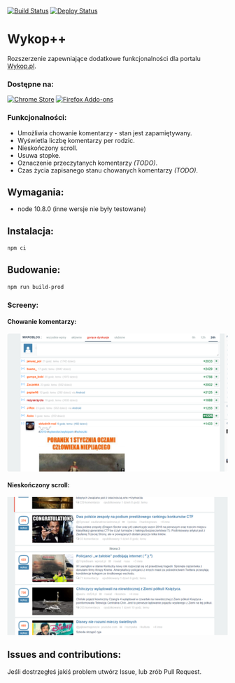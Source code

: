 [![Build Status](https://dev.azure.com/humberd/Wykop-plus-plus/_apis/build/status/Wykop-plus-plus-CI?branchName=master)](https://dev.azure.com/humberd/Wykop-plus-plus/_build/latest?definitionId=1?branchName=master)
[![Deploy Status](https://vsrm.dev.azure.com/humberd/_apis/public/Release/badge/c81245c5-8aba-4588-a566-a3d5dc3703c2/2/2)](https://vsrm.dev.azure.com/humberd/_apis/public/Release/badge/c81245c5-8aba-4588-a566-a3d5dc3703c2/2/2)

# Wykop++

Rozszerzenie zapewniające dodatkowe funkcjonalności dla portalu [Wykop.pl](https://wykop.pl).


### Dostępne na:

[<img src="https://upload.wikimedia.org/wikipedia/commons/e/e2/Google_Chrome_icon_%282011%29.svg" alt="Chrome Store" width="64">](https://chrome.google.com/webstore/detail/wykop%20%20/fdoonokgdbeahghjlmlfbbdopggbacio)
[<img src="https://upload.wikimedia.org/wikipedia/commons/6/67/Firefox_Logo%2C_2017.svg" alt="Firefox Addo-ons" width="64">](https://addons.mozilla.org/pl/firefox/addon/wykop-plus-plus/)


### Funkcjonalności:
 * Umożliwia chowanie komentarzy - stan jest zapamiętywany.
 * Wyświetla liczbę komentarzy per rodzic.
 * Nieskończony scroll.
 * Usuwa stopke.
 * Oznaczenie przeczytanych komentarzy _(TODO)_.
 * Czas życia zapisanego stanu chowanych komentarzy _(TODO)_.

## Wymagania:

 * node 10.8.0 (inne wersje nie były testowane)

## Instalacja:

```sh
npm ci
```

## Budowanie:

```sh
npm run build-prod
```

### Screeny:

#### Chowanie komentarzy:

![](images/.README_images/chowanie-komentarzy.png)


#### Nieskończony scroll:

![](images/.README_images/infinite-scroll.png)

## Issues and contributions:

Jeśli dostrzegłeś jakiś problem utwórz Issue, lub zrób Pull Request.
